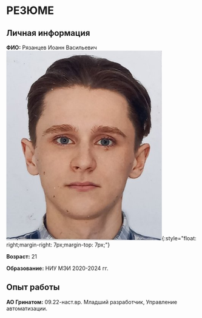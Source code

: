 # РЕЗЮМЕ

## Личная информация
**ФИО:** Рязанцев Иоанн Васильевич  ![](img/foto.jpeg){:style="float: right;margin-right: 7px;margin-top: 7px;"}

**Возраст:** 21

**Образование:** НИУ МЭИ 2020-2024 гг.


## Опыт работы

**АО Гринатом:** 09.22-наст.вр.
Младший разработчик, Управление автоматизации.
